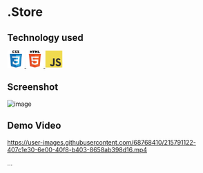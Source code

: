 # .Store


## Technology used
<a href="https://www.w3schools.com/css/" target="_blank" rel="noreferrer"> <img src="https://raw.githubusercontent.com/devicons/devicon/master/icons/css3/css3-original-wordmark.svg" alt="css3" width="40" height="40"/> </a>
<a href="https://www.w3.org/html/" target="_blank" rel="noreferrer"> <img src="https://raw.githubusercontent.com/devicons/devicon/master/icons/html5/html5-original-wordmark.svg" alt="html5" width="40" height="40"/> </a>
<a href="https://developer.mozilla.org/en-US/docs/Web/JavaScript" target="_blank" rel="noreferrer"> <img src="https://raw.githubusercontent.com/devicons/devicon/master/icons/javascript/javascript-original.svg" alt="javascript" width="40" height="40"/> </a>



## Screenshot
![image](https://user-images.githubusercontent.com/68768410/215787925-200c1443-4c00-40f9-934e-71cb9089bd36.png)


## Demo Video

https://user-images.githubusercontent.com/68768410/215791122-407c1e30-6e00-40f8-b403-8658ab398d16.mp4

…

